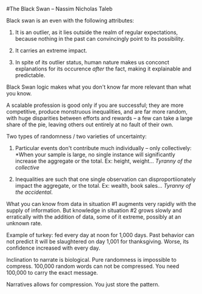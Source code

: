 #The Black Swan – Nassim Nicholas Taleb

Black swan is an even with the following attributes:

1. It is an outlier, as it lies outside the realm of regular expectations, because nothing in the past can convincingly point to its possibility.

2. It carries an extreme impact.

3. In spite of its outlier status, human nature makes us conconct explanations for its occurence *after* the fact, making it explainable and predictable.


Black Swan logic makes what you don't know far more relevant than what you know.

A scalable profession is good only if you are successful; they are more competitive, produce monstruous inequalities, and are far more random, with huge disparities between efforts and rewards – a few can take a large share of the pie, leaving others out entirely at no fault of their own.

Two types of randomness / two varieties of uncertainty:

1. Particular events don't contribute much individually – only collectively: *When your sample is large, no single instance will significantly increase the aggregate or the total. Ex: height, weight… *Tyranny of the collective*

2. Inequalities are such that one single observation can disproportiionately impact the aggregate, or the total. Ex: wealth, book sales… *Tyranny of the accidental*.

What you can know from data in situation #1 augments very rapidly with the supply of information. But knowledge in situation #2 grows slowly and erratically with the addition of data, some of it extreme, possibly at an unknown rate. 


Example of turkey: fed every day at noon for 1,000 days. Past behavior can not predict it will be slaughtered on day 1,001 for thanksgiving. Worse, its confidence increased with every day.

Inclination to narrate is biological.
Pure randomness is impossible to compress. 100,000 random words can not be compressed. You need 100,000 to carry the exact message.

Narratives allows for compression. You just store the pattern.
 
